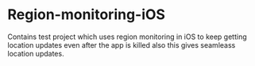 # Region-monitoring-iOS
Contains test project which uses region monitoring in iOS to keep getting location updates even after the app is killed also this gives seamleass location updates.
